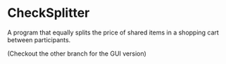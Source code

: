 # CheckSplitter
A program that equally splits the price of shared items in a shopping cart between participants.

(Checkout the other branch for the GUI version)
